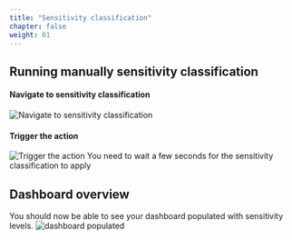 ```yaml
---
title: "Sensitivity classification"
chapter: false
weight: 01
---
```


## Running manually sensitivity classification
#### Navigate to sensitivity classification
![Navigate to sensitivity classification](/images/business_tools/nav_to_sensitivity.png)
#### Trigger the action
![Trigger the action](/images/business_tools/trigger_sensitivity.png)
You need to wait a few seconds for the sensitivity classification to apply
## Dashboard overview
You should now be able to see your dashboard populated with sensitivity levels.
![dashboard populated](/images/business_tools/see_dashboard.png)